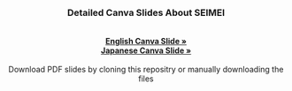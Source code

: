 <!-- Improved compatibility of back to top link: See: https://github.com/othneildrew/Best-README-Template/pull/73 -->
<a id="readme-top"></a>
<!--
*** https://github.com/othneildrew/Best-README-Template/blob/main/BLANK_README.md
*** Thanks for checking out the Best-README-Template. If you have a suggestion
*** that would make this better, please fork the repo and create a pull request
*** or simply open an issue with the tag "enhancement".
*** Don't forget to give the project a star!
*** Thanks again! Now go create something AMAZING! :D
-->

<!-- PROJECT LOGO -->
<br />
<div align="center">
  <h3 align="center">Detailed Canva Slides About SEIMEI</h3>
  <p align="center">
    <br />
    <a href="https://kyotoai-research2503.my.canva.site/en"><strong>English Canva Slide »</strong></a>
    <br />
    <a href="https://kyotoai-research2503.my.canva.site/jp"><strong>Japanese Canva Slide »</strong></a>
    <br />
    <br />
    Download PDF slides by cloning this repositry or manually downloading the files
  </p>
</div>
